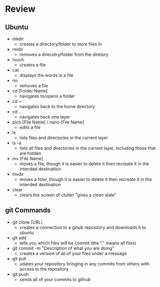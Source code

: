 # Review

## Ubuntu
- mkdir
  - creates a directory/folder to store files in
- rmdir
  - removes a direcotry/folder from the diretory
- touch
  - creates a file
- cat
  - displays the words in a file
- rm
  - removes a file
- cd  [Folder Name]
  - navigates to/opens a folder
- cd ~
  - navigates back to the home directory
- cd ..
  - navigates back one layer
- pico [File Name] / nano [File Name]
  - edits a file
- ls
  - lists files and directories in the current layer
- ls -a
  - lists all files and directories in the current layer, including those that are hidden
- mv [File Name]
  - moves a file, though it is easier to delete it then recreate it in the intended destination
- mvdir
  - moves a foler, though it is easier to delete it then recreate it in the intended destination
- clear
  - clears the screen of clutter "gives a clean slate"
 
## git Commands
- git clone [URL]
  - creates a connection to a gihub repository and downloads it to ubuntu
- git add .
  - tells you which files will be commit (the "." means all files)
- git commit -m "Description of what you are doing"
  - creates a version of all of your files under a message
- git pull
  - udates your repository bringing in any commits from others with access to the repository
- git push
  - sends all of your commits to github 
 
